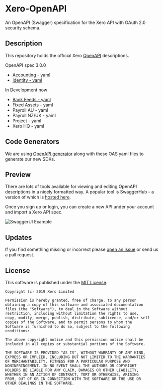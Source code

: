 # Xero-OpenAPI
An OpenAPI (Swagger) specification for the Xero API with OAuth 2.0 security schema.

## Description
This repository holds the official Xero [OpenAPI](https://www.openapis.org/) descriptions.   

OpenAPI spec 3.0.0
* [Accounting - yaml](https://raw.githubusercontent.com/XeroAPI/Xero-OpenAPI/master/accounting-yaml/Xero_accounting_2.0.0_swagger.yaml)
* [Identity - yaml](https://raw.githubusercontent.com/XeroAPI/Xero-OpenAPI/master/identity-yaml/Xero_identity_1.0.0_swagger.yaml)

In Development now

* [Bank Feeds - yaml](https://raw.githubusercontent.com/XeroAPI/Xero-OpenAPI/master/bankfeeds-yaml/Xero_bankfeeds_1.0.0_swagger.yaml)
* Fixed Assets - yaml
* Payroll AU - yaml
* Payroll NZ/UK - yaml
* Project - yaml
* Xero HQ - yaml

## Code Generators
We are using [OpenAPI generator](https://github.com/OpenAPITools/openapi-generator) along with these OAS yaml files to generate our new SDKs.


## Preview
There are lots of tools available for viewing and editing OpenAPI descriptions in a nicely formatted way. A popular tool is SwaggerHub - a version of which is [hosted here](https://app.swaggerhub.com/home). 

Once you sign up or login, you can create a new API under your account and import a Xero API spec.

![SwaggerUI Example](images/import-api.png)

## Updates
If you find something missing or incorrect please [open an issue](https://github.com/XeroAPI/Xero-OpenAPI/issues/new) or send us a pull request.

## License

This software is published under the [MIT License](http://en.wikipedia.org/wiki/MIT_License).

	Copyright (c) 2019 Xero Limited

	Permission is hereby granted, free of charge, to any person
	obtaining a copy of this software and associated documentation
	files (the "Software"), to deal in the Software without
	restriction, including without limitation the rights to use,
	copy, modify, merge, publish, distribute, sublicense, and/or sell
	copies of the Software, and to permit persons to whom the
	Software is furnished to do so, subject to the following
	conditions:

	The above copyright notice and this permission notice shall be
	included in all copies or substantial portions of the Software.

	THE SOFTWARE IS PROVIDED "AS IS", WITHOUT WARRANTY OF ANY KIND,
	EXPRESS OR IMPLIED, INCLUDING BUT NOT LIMITED TO THE WARRANTIES
	OF MERCHANTABILITY, FITNESS FOR A PARTICULAR PURPOSE AND
	NONINFRINGEMENT. IN NO EVENT SHALL THE AUTHORS OR COPYRIGHT
	HOLDERS BE LIABLE FOR ANY CLAIM, DAMAGES OR OTHER LIABILITY,
	WHETHER IN AN ACTION OF CONTRACT, TORT OR OTHERWISE, ARISING
	FROM, OUT OF OR IN CONNECTION WITH THE SOFTWARE OR THE USE OR
	OTHER DEALINGS IN THE SOFTWARE.
